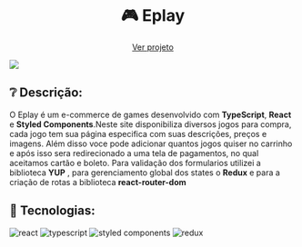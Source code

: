 <h1 align="center"> 🎮 Eplay</h1>
<p align="center">
  <a href="https://eplay-1-tan.vercel.app/">Ver projeto</a>
</p>

<img src="https://github.com/devjoselima/efood/assets/111407140/c6444825-5d5e-4752-967a-fa80752bfbba">

<h2>❔ Descrição:</h2>
O Eplay é um e-commerce de games desenvolvido com <strong>TypeScript</strong>, <strong>React</strong> e <strong>Styled Components</strong>.Neste site disponibiliza diversos jogos para compra, cada jogo tem sua página especifica com suas descrições, preços e imagens. Além disso voce pode adicionar quantos jogos quiser no carrinho e após isso sera redirecionado a uma tela de pagamentos, no qual aceitamos cartão e boleto. Para validação dos formularios utilizei a biblioteca <strong>YUP</strong> , para gerenciamento global dos states o <strong>Redux</strong> e para a criação de rotas a biblioteca <strong>react-router-dom</strong>


<h2> 🚀 Tecnologias:</h2>

<div style="display: inline_block">
  <img alt="react" src="https://img.shields.io/badge/React-20232A?style=for-the-badge&logo=react&logoColor=61DAFB" /> 
  <img alt="typescript" src="https://img.shields.io/badge/TypeScript-007ACC?style=for-the-badge&logo=typescript&logoColor=white" />
  <img alt="styled components" src="https://img.shields.io/badge/styled--components-DB7093?style=for-the-badge&logo=styled-components&logoColor=white" />
  <img alt="redux" src="https://img.shields.io/badge/Redux-593D88?style=for-the-badge&logo=redux&logoColor=white" />
</div>


